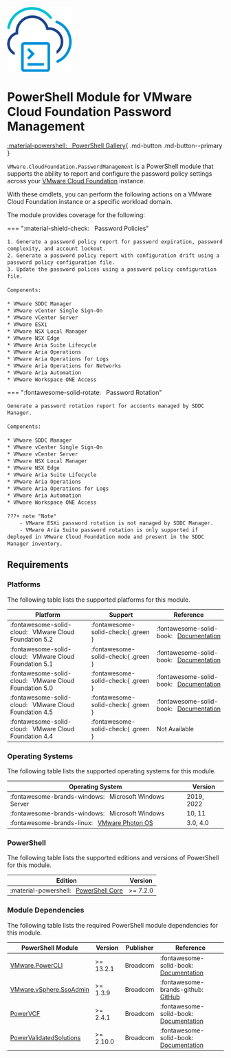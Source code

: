 <!-- markdownlint-disable first-line-h1 no-inline-html -->

<img src="assets/images/icon-color.svg" alt="PowerShell Module for VMware Cloud Foundation Password Management" width="150">

# PowerShell Module for VMware Cloud Foundation Password Management

[:material-powershell: &nbsp; PowerShell Gallery][psgallery-module-password-management]{ .md-button .md-button--primary }

`VMware.CloudFoundation.PasswordManagement` is a PowerShell module that supports the ability to report and configure the password policy settings across your [VMware Cloud Foundatiоn][docs-vmware-cloud-foundation] instance.

With these cmdlets, you can perform the following actions on a VMware Cloud Foundation instance or a specific workload domain.

The module provides coverage for the following:

=== ":material-shield-check: &nbsp; Password Policies"

    1. Generate a password policy report for password expiration, password complexity, and account lockout.
    2. Generate a password policy report with configuration drift using a password policy configuration file.
    3. Update the password polices using a password policy configuration file.

    Components:

    * VMware SDDC Manager
    * VMware vCenter Single Sign-On
    * VMware vCenter Server
    * VMware ESXi
    * VMware NSX Local Manager
    * VMware NSX Edge
    * VMware Aria Suite Lifecycle
    * VMware Aria Operations
    * VMware Aria Operations for Logs
    * VMware Aria Operations for Networks
    * VMware Aria Automation
    * VMware Workspace ONE Access

=== ":fontawesome-solid-rotate: &nbsp; Password Rotation"

    Generate a password rotation report for accounts managed by SDDC Manager.

    Components:

    * VMware SDDC Manager
    * VMware vCenter Single Sign-On
    * VMware vCenter Server
    * VMware NSX Local Manager
    * VMware NSX Edge
    * VMware Aria Suite Lifecycle
    * VMware Aria Operations
    * VMware Aria Operations for Logs
    * VMware Aria Automation
    * VMware Workspace ONE Access

    ???+ note "Note"
        - VMware ESXi password rotation is not managed by SDDC Manager.
        - VMware Aria Suite password rotation is only supported if deployed in VMware Cloud Foundation mode and present in the SDDC Manager inventory.

## Requirements

### Platforms

The following table lists the supported platforms for this module.

Platform                                                     | Support                             | Reference
-------------------------------------------------------------|-------------------------------------|--------------------------------------------------------------------------------------
:fontawesome-solid-cloud: &nbsp; VMware Cloud Foundation 5.2 | :fontawesome-solid-check:{ .green } | :fontawesome-solid-book: &nbsp; [Documentation][docs-vmware-cloud-foundation-ppm-5-2]
:fontawesome-solid-cloud: &nbsp; VMware Cloud Foundation 5.1 | :fontawesome-solid-check:{ .green } | :fontawesome-solid-book: &nbsp; [Documentation][docs-vmware-cloud-foundation-ppm-5-1]
:fontawesome-solid-cloud: &nbsp; VMware Cloud Foundation 5.0 | :fontawesome-solid-check:{ .green } | :fontawesome-solid-book: &nbsp; [Documentation][docs-vmware-cloud-foundation-ppm-5-0]
:fontawesome-solid-cloud: &nbsp; VMware Cloud Foundation 4.5 | :fontawesome-solid-check:{ .green } | :fontawesome-solid-book: &nbsp; [Documentation][docs-vmware-cloud-foundation-ppm-4-5]
:fontawesome-solid-cloud: &nbsp; VMware Cloud Foundation 4.4 | :fontawesome-solid-check:{ .green } | Not Available

### Operating Systems

The following table lists the supported operating systems for this module.

Operating System                                                       | Version
-----------------------------------------------------------------------|-----------
:fontawesome-brands-windows: &nbsp; Microsoft Windows Server           | 2019, 2022
:fontawesome-brands-windows: &nbsp; Microsoft Windows                  | 10, 11
:fontawesome-brands-linux: &nbsp; [VMware Photon OS][github-os-photon] | 3.0, 4.0

### PowerShell

The following table lists the supported editions and versions of PowerShell for this module.

Edition                                                              | Version
---------------------------------------------------------------------|----------
:material-powershell: &nbsp; [PowerShell Core][microsoft-powershell] | >= 7.2.0

### Module Dependencies

The following table lists the required PowerShell module dependencies for this module.

PowerShell Module                                    | Version   | Publisher | Reference
-----------------------------------------------------|-----------|-----------|---------------------------------------------------------------------------
[VMware.PowerCLI][psgallery-module-powercli]         | >= 13.2.1 | Broadcom  | :fontawesome-solid-book: &nbsp; [Documentation][developer-module-powercli]
[VMware.vSphere.SsoAdmin][psgallery-module-ssoadmin] | >= 1.3.9  | Broadcom  | :fontawesome-brands-github: &nbsp; [GitHub][github-module-ssoadmin]
[PowerVCF][psgallery-module-powervcf]                | >= 2.4.1  | Broadcom  | :fontawesome-solid-book: &nbsp; [Documentation][docs-module-powervcf]
[PowerValidatedSolutions][psgallery-module-pvs]      | >= 2.10.0 | Broadcom  | :fontawesome-solid-book: &nbsp; [Documentation][docs-module-pvs]

[docs-vmware-cloud-foundation]: https://docs.vmware.com/en/VMware-Cloud-Foundation/index.html
[docs-vmware-cloud-foundation-ppm-5-2]: https://docs.vmware.com/en/VMware-Cloud-Foundation/5.2/vcf-operations/GUID-18A95158-30F5-460F-AF80-33F25B6533D0.html
[docs-vmware-cloud-foundation-ppm-5-1]: https://docs.vmware.com/en/VMware-Cloud-Foundation/5.1/vcf-operations/GUID-18A95158-30F5-460F-AF80-33F25B6533D0.html
[docs-vmware-cloud-foundation-ppm-5-0]: https://docs.vmware.com/en/VMware-Cloud-Foundation/5.0/vcf-operations/GUID-18A95158-30F5-460F-AF80-33F25B6533D0.html
[docs-vmware-cloud-foundation-ppm-4-5]: https://docs.vmware.com/en/VMware-Cloud-Foundation/4.5/vcf-operations/GUID-18A95158-30F5-460F-AF80-33F25B6533D0.html
[microsoft-powershell]: https://docs.microsoft.com/en-us/powershell
[psgallery-module-powercli]: https://www.powershellgallery.com/packages/VMware.PowerCLI
[psgallery-module-powervcf]: https://www.powershellgallery.com/packages/PowerVCF
[psgallery-module-password-management]: https://www.powershellgallery.com/packages/VMware.CloudFoundation.PasswordManagement
[psgallery-module-pvs]: https://www.powershellgallery.com/packages/PowerValidatedSolutions
[psgallery-module-ssoadmin]: https://www.powershellgallery.com/packages/VMware.vSphere.SsoAdmin
[developer-module-powercli]: https://developer.vmware.com/tool/vmware-powercli
[docs-module-powervcf]: https://vmware.github.io/powershell-module-for-vmware-cloud-foundation
[docs-module-pvs]: https://vmware.github.io/power-validated-solutions-for-cloud-foundation
[github-module-ssoadmin]: https://github.com/vmware/PowerCLI-Example-Scripts/tree/master/Modules/VMware.vSphere.SsoAdmin
[github-os-photon]: https://vmware.github.io/photon/
